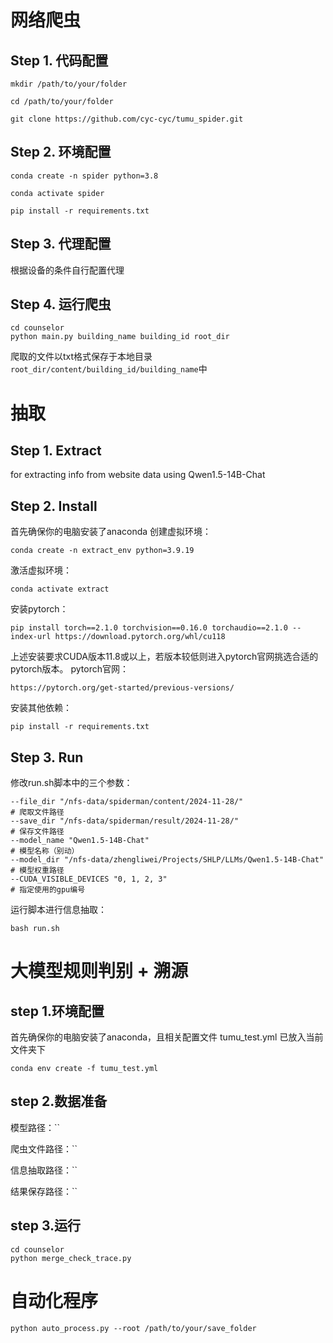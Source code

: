 # 网络爬虫

## **Step 1. 代码配置** 

```
mkdir /path/to/your/folder

cd /path/to/your/folder

git clone https://github.com/cyc-cyc/tumu_spider.git
```

## **Step 2. 环境配置**

```
conda create -n spider python=3.8

conda activate spider

pip install -r requirements.txt
```

## **Step 3. 代理配置**

根据设备的条件自行配置代理

## **Step 4. 运行爬虫**
```
cd counselor
python main.py building_name building_id root_dir
```

爬取的文件以txt格式保存于本地目录`root_dir/content/building_id/building_name`中


# 抽取
## Step 1. Extract
for extracting info from website data using Qwen1.5-14B-Chat

## Step 2. Install
首先确保你的电脑安装了anaconda
创建虚拟环境：
```shell script
conda create -n extract_env python=3.9.19
```

激活虚拟环境：
```shell script
conda activate extract
```

安装pytorch：
```shell script
pip install torch==2.1.0 torchvision==0.16.0 torchaudio==2.1.0 --index-url https://download.pytorch.org/whl/cu118
```

上述安装要求CUDA版本11.8或以上，若版本较低则进入pytorch官网挑选合适的pytorch版本。
pytorch官网：
```shell script
https://pytorch.org/get-started/previous-versions/
```

安装其他依赖：
```shell script
pip install -r requirements.txt
```

## Step 3. Run
修改run.sh脚本中的三个参数：
```shell script
--file_dir "/nfs-data/spiderman/content/2024-11-28/"                    # 爬取文件路径
--save_dir "/nfs-data/spiderman/result/2024-11-28/"                     # 保存文件路径
--model_name "Qwen1.5-14B-Chat"                                         # 模型名称（别动）
--model_dir "/nfs-data/zhengliwei/Projects/SHLP/LLMs/Qwen1.5-14B-Chat"  # 模型权重路径
--CUDA_VISIBLE_DEVICES "0, 1, 2, 3"                                     # 指定使用的gpu编号
```

运行脚本进行信息抽取：
```shell script
bash run.sh
```

# 大模型规则判别 + 溯源
## **step 1.环境配置**
首先确保你的电脑安装了anaconda，且相关配置文件 tumu_test.yml 已放入当前文件夹下
```
conda env create -f tumu_test.yml
```

## **step 2.数据准备**

模型路径：``

爬虫文件路径：``

信息抽取路径：``

结果保存路径：``
 
## **step 3.运行**
```
cd counselor
python merge_check_trace.py
```

# 自动化程序
```
python auto_process.py --root /path/to/your/save_folder
```
